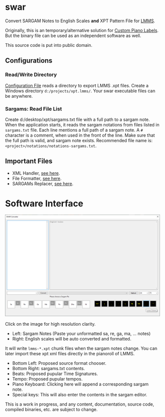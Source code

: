 # swar
Convert SARGAM Notes to English Scales __and__ XPT Pattern File for [LMMS](https://lmms.io/).

Originally, this is an temporary/alternative solution for [Custom Piano Labels](https://github.com/LMMS/lmms/issues/6162).
But the binary file can be used as an independent software as well.

This source code is put into public domain.

## Configurations

### Read/Write Directory
[Configuration File](swar/configs/Configurations.cs) reads a directory to export LMMS .xpt files.
Create a Windows directory `d:/projects/xpt.lmms/`. Your swar executable files can be anywhere.

### Sargams: Read File List
Create d:/desktop/xpt/sargams.txt file with a full path to a sargam note.
When the application starts, it reads the sargam notations from files listed in `sargams.txt` file.
Each line mentions a full path of a sargam note.
A `#` character is a comment, when used in the front of the line.
Make sure that the full path is valid, and sargam note exists.
Recommended file name is: `<project>/notations/notations-sargams.txt`.

## Important Files

* XML Handler, [see here](swar/libraries/XMLHandler.cs).
* File Formatter, [see here](swar/libraries/Formatter.cs).
* SARGAMs Replacer, [see here](swar/libraries/Replacer.cs).

# Software Interface
![SWAR Interface](interface.png)

Click on the image for high resolution clarity.

* Left: Sargam Notes (Paste your unformatted sa, re, ga, ma, ... notes)
* Right: English scales will be auto converted and formatted.

It will write `lmms-*.xpt` chunk files when the sargam notes change.
You can later import these xpt xml files directly in the pianoroll of LMMS.

* Bottom Left: Proposed source format chooser.
* Bottom Right: sargams.txt contents.
* Beats: Proposed pupular Time Signatures.
* Tempo: Proposed pupular tempos.
* Piano Keyboard: Clicking here will append a corresponding sargam note.
* Special keys: This will also enter the contents in the sargam editor.

This is a work in progress, and any content, documentation, source code, compiled binaries, etc. are subject to change.
